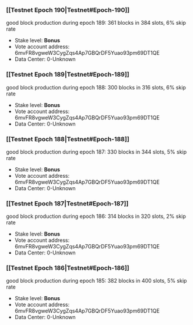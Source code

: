 ### [[Testnet Epoch 190|Testnet#Epoch-190]]
good block production during epoch 189: 361 blocks in 384 slots, 6% skip rate
* Stake level: **Bonus** 
* Vote account address: 6mvFR8vgweW3CygZqs4Ap7GBQrDF5Yuao93pm69DT1QE
* Data Center: 0-Unknown
### [[Testnet Epoch 189|Testnet#Epoch-189]]
good block production during epoch 188: 300 blocks in 316 slots, 6% skip rate
* Stake level: **Bonus** 
* Vote account address: 6mvFR8vgweW3CygZqs4Ap7GBQrDF5Yuao93pm69DT1QE
* Data Center: 0-Unknown
### [[Testnet Epoch 188|Testnet#Epoch-188]]
good block production during epoch 187: 330 blocks in 344 slots, 5% skip rate
* Stake level: **Bonus** 
* Vote account address: 6mvFR8vgweW3CygZqs4Ap7GBQrDF5Yuao93pm69DT1QE
* Data Center: 0-Unknown
### [[Testnet Epoch 187|Testnet#Epoch-187]]
good block production during epoch 186: 314 blocks in 320 slots, 2% skip rate
* Stake level: **Bonus** 
* Vote account address: 6mvFR8vgweW3CygZqs4Ap7GBQrDF5Yuao93pm69DT1QE
* Data Center: 0-Unknown
### [[Testnet Epoch 186|Testnet#Epoch-186]]
good block production during epoch 185: 382 blocks in 400 slots, 5% skip rate
* Stake level: **Bonus** 
* Vote account address: 6mvFR8vgweW3CygZqs4Ap7GBQrDF5Yuao93pm69DT1QE
* Data Center: 0-Unknown